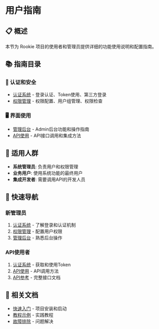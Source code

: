 # 用户指南

## 📋 概述

本节为 Rookie 项目的使用者和管理员提供详细的功能使用说明和配置指南。

## 📚 指南目录

### 🔐 认证和安全
- [认证系统](authentication.md) - 登录认证、Token使用、第三方登录
- [权限管理](permissions.md) - 权限配置、用户组管理、权限检查

### 🖥️ 界面使用
- [管理后台](admin-panel.md) - Admin后台功能和操作指南
- [API使用](api-usage.md) - API接口调用和集成方法

## 🎯 适用人群

- **系统管理员**: 负责用户和权限管理
- **业务用户**: 使用系统功能的最终用户
- **集成开发者**: 需要调用API的开发人员

## 🚀 快速导航

### 新管理员
1. [认证系统](authentication.md) - 了解登录和认证机制
2. [权限管理](permissions.md) - 配置用户权限
3. [管理后台](admin-panel.md) - 熟悉后台操作

### API使用者
1. [认证系统](authentication.md) - 获取和使用Token
2. [API使用](api-usage.md) - API调用方法
3. [API参考](../api-reference/README.md) - 完整接口文档

## 🔗 相关文档

- [快速入门](../getting-started/README.md) - 项目安装和启动
- [教程示例](../tutorials/README.md) - 实践教程
- [故障排除](../troubleshooting/README.md) - 问题解决